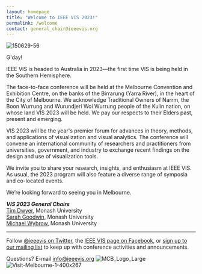 ```yaml
---
layout: homepage
title: "Welcome to IEEE VIS 2023!"
permalink: /welcome
contact: general_chair@ieeevis.org
---
```


![150629-56](https://user-images.githubusercontent.com/63034693/223620624-c0efcf2e-d7ac-4ee2-9479-b4f4e7dfaf67.jpg)


G'day!

IEEE VIS is headed to Australia in 2023—the first time VIS is being held in the Southern Hemisphere. 

The face-to-face conference will be held at the Melbourne Convention and Exhibition Centre, on the banks of the Birrarung (Yarra River), in the heart of the City of Melbourne. We acknowledge Traditional Owners of Narrm, the Boon Wurrung and Wurundjeri Woi Wurrung people of the Kulin nation, on whose land VIS 2023 will be held. We pay our respects to their Elders past, present and emerging.

VIS 2023 will be the year's premier forum for advances in theory, methods, and applications of visualization and visual analytics. The conference will convene an international community of researchers and practitioners from universities, government, and industry to exchange recent findings on the design and use of visualization tools.

We invite you to share your research, insights, and enthusiasm at IEEE VIS. As usual, the 2023 program will also feature a diverse range of symposia and co-located events.

We’re looking forward to seeing you in Melbourne.




***VIS 2023 General Chairs***<br/>
[Tim Dwyer](https://ialab.it.monash.edu/~dwyer/), Monash University<br/>
[Sarah Goodwin](https://research.monash.edu/en/persons/sarah-goodwin/), Monash University<br/>
[Michael Wybrow](https://research.monash.edu/en/persons/michael-wybrow), Monash University<br/>


----

Follow [@ieeevis on Twitter](https://twitter.com/ieeevis), the [IEEE VIS page on Facebook](https://www.facebook.com/ieeevis), or [sign up to our mailing list](https://ieeevis.us20.list-manage.com/subscribe?u=874d4e627b4758f4438963e98&id=6c036e3c40) to keep up with conference activities and announcements.

Questions? E-mail [info@ieeevis.org](mailto:info@ieeevis.org)
![MCB_Logo_Large](https://user-images.githubusercontent.com/63034693/223620746-ec5d8b7b-9b04-4c02-b8fa-489c08e7d092.jpg)![Visit-Melbourne-1-400x267](https://user-images.githubusercontent.com/63034693/223620757-43b9c338-e053-47b0-a46f-2ff29ed6d898.jpg)



